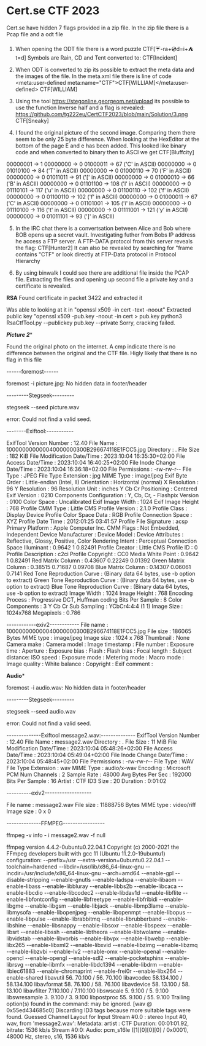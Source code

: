 # Cert.se CTF 2023

Cert.se have hidden 7 flags provided in a zip file. In the zip file there is a Pcap file and a odt file

1. When opening the ODT file there is a word puzzle CTF[☔-ra+💿d=i+⛺t=d]
Symbols are Rain, CD and Tent converted to: 
CTF[Incident]

2. When ODT is converted to zip its possible to extract the meta data and the images of the file. In the meta.xml file there is line of code <meta:user-defined meta:name="CTF">CTF[WILLIAM]</meta:user-defined>
CTF[WILLIAM]

3. Using the tool https://stegonline.georgeom.net/upload its possible to use the function Inverse half and a flag is revealed:
https://github.com/tg222eu/CertCTF2023/blob/main/Solution/3.png
CTF[Sneaky]

4. I found the original picture of the second image. Comparing them there seem to be only 25 byte difference. When looking at the HexEditor at the bottom of the page E and e has been added. This looked like binary code and when converted to binary then to ASCI we get CTF[Bluffcity]

00000001 -> 1
00000000 -> 0
01000011 -> 67 ('C' in ASCII)
00000000 -> 0
01010100 -> 84 ('T' in ASCII)
00000000 -> 0
01000110 -> 70 ('F' in ASCII)
00000000 -> 0
01011011 -> 91 ('[' in ASCII)
00000000 -> 0
01000010 -> 66 ('B' in ASCII)
00000000 -> 0
01101100 -> 108 ('l' in ASCII)
00000000 -> 0
01110101 -> 117 ('u' in ASCII)
00000000 -> 0
01100110 -> 102 ('f' in ASCII)
00000000 -> 0
01100110 -> 102 ('f' in ASCII)
00000000 -> 0
01000011 -> 67 ('C' in ASCII)
00000000 -> 0
01101001 -> 105 ('i' in ASCII)
00000000 -> 0
01110100 -> 116 ('t' in ASCII)
00000000 -> 0
01111001 -> 121 ('y' in ASCII)
00000000 -> 0
01011101 -> 93 (']' in ASCII)

5. In the IRC chat there is a convertsation between Alice and Bob where BOB opens up a secret vault. Investigating futher from Bobs IP address he access a FTP server. A FTP-DATA protocol from this server reveals the flag:
CTF[Hunter2]
It can also be revealed by searching for "frame contains "CTF" or look directly at FTP-Data protocol in Protocol Hierarchy

6. By using binwalk I could see there are additional file inside the PCAP file. Extracting the files and opening up second file a private key and a certificate is revealed. 

******RSA******
Found certificate in packet 3422 and extracted it

Was able to looking at it in "openssl x509 -in cert -text -noout"
Extracted public key "openssl x509 -pub.key -noout -in cert > pub.key
python3 RsaCtfTool.py --publickey pub.key --private
Sorry, cracking failed.

*****Picture 2******

Found the original photo on the internet. A cmp indicate there is no difference between the original and the CTF file. Higly likely that there is no flag in this file

------foremost------

foremost -i picture.jpg: No hidden data in footer/header

---------Stegseek---------

stegseek --seed picture.wav

error: Could not find a valid seed.

--------Exiftool:-----------

ExifTool Version Number         : 12.40
File Name                       : 100000000000040000000300B296674118E1FCC5.jpg
Directory                       : .
File Size                       : 182 KiB
File Modification Date/Time     : 2023:10:04 16:35:30+02:00
File Access Date/Time           : 2023:10:04 16:40:25+02:00
File Inode Change Date/Time     : 2023:10:04 16:36:18+02:00
File Permissions                : -rw-rw-r--
File Type                       : JPEG
File Type Extension             : jpg
MIME Type                       : image/jpeg
Exif Byte Order                 : Little-endian (Intel, II)
Orientation                     : Horizontal (normal)
X Resolution                    : 96
Y Resolution                    : 96
Resolution Unit                 : inches
Y Cb Cr Positioning             : Centered
Exif Version                    : 0210
Components Configuration        : Y, Cb, Cr, -
Flashpix Version                : 0100
Color Space                     : Uncalibrated
Exif Image Width                : 1024
Exif Image Height               : 768
Profile CMM Type                : Little CMS
Profile Version                 : 2.1.0
Profile Class                   : Display Device Profile
Color Space Data                : RGB
Profile Connection Space        : XYZ
Profile Date Time               : 2012:01:25 03:41:57
Profile File Signature          : acsp
Primary Platform                : Apple Computer Inc.
CMM Flags                       : Not Embedded, Independent
Device Manufacturer             :
Device Model                    :
Device Attributes               : Reflective, Glossy, Positive, Color
Rendering Intent                : Perceptual
Connection Space Illuminant     : 0.9642 1 0.82491
Profile Creator                 : Little CMS
Profile ID                      : 0
Profile Description             : c2ci
Profile Copyright               : CC0
Media White Point               : 0.9642 1 0.82491
Red Matrix Column               : 0.43607 0.22249 0.01392
Green Matrix Column             : 0.38515 0.71687 0.09708
Blue Matrix Column              : 0.14307 0.06061 0.7141
Red Tone Reproduction Curve     : (Binary data 64 bytes, use -b option to extract)
Green Tone Reproduction Curve   : (Binary data 64 bytes, use -b option to extract)
Blue Tone Reproduction Curve    : (Binary data 64 bytes, use -b option to extract)
Image Width                     : 1024
Image Height                    : 768
Encoding Process                : Progressive DCT, Huffman coding
Bits Per Sample                 : 8
Color Components                : 3
Y Cb Cr Sub Sampling            : YCbCr4:4:4 (1 1)
Image Size                      : 1024x768
Megapixels                      : 0.786

------------exiv2------------
File name       : 100000000000040000000300B296674118E1FCC5.jpg
File size       : 186065 Bytes
MIME type       : image/jpeg
Image size      : 1024 x 768
Thumbnail       : None
Camera make     :
Camera model    :
Image timestamp :
File number     :
Exposure time   :
Aperture        :
Exposure bias   :
Flash           :
Flash bias      :
Focal length    :
Subject distance:
ISO speed       :
Exposure mode   :
Metering mode   :
Macro mode      :
Image quality   :
White balance   :
Copyright       :
Exif comment    :


****Audio*****

foremost -i audio.wav: No hidden data in footer/header

---------Stegseek---------

stegseek --seed audio.wav

error: Could not find a valid seed.

--------------Exiftool message2.wav:--------------
ExifTool Version Number         : 12.40
File Name                       : message2.wav
Directory                       : .
File Size                       : 11 MiB
File Modification Date/Time     : 2023:10:04 05:48:26+02:00
File Access Date/Time           : 2023:10:04 05:49:04+02:00
File Inode Change Date/Time     : 2023:10:04 05:48:45+02:00
File Permissions                : -rw-rw-r--
File Type                       : WAV
File Type Extension             : wav
MIME Type                       : audio/x-wav
Encoding                        : Microsoft PCM
Num Channels                    : 2
Sample Rate                     : 48000
Avg Bytes Per Sec               : 192000
Bits Per Sample                 : 16
Artist                          : CTF
ID3 Size                        : 20
Duration                        : 0:01:02

----------exiv2-------------------

File name       : message2.wav
File size       : 11888756 Bytes
MIME type       : video/riff
Image size      : 0 x 0

--------------FFMPEG-----------------

ffmpeg -v info - i message2.wav -f null

ffmpeg version 4.4.2-0ubuntu0.22.04.1 Copyright (c) 2000-2021 the FFmpeg developers
  built with gcc 11 (Ubuntu 11.2.0-19ubuntu1)
  configuration: --prefix=/usr --extra-version=0ubuntu0.22.04.1 --toolchain=hardened --libdir=/usr/lib/x86_64-linux-gnu --incdir=/usr/include/x86_64-linux-gnu --arch=amd64 --enable-gpl --disable-stripping --enable-gnutls --enable-ladspa --enable-libaom --enable-libass --enable-libbluray --enable-libbs2b --enable-libcaca --enable-libcdio --enable-libcodec2 --enable-libdav1d --enable-libflite --enable-libfontconfig --enable-libfreetype --enable-libfribidi --enable-libgme --enable-libgsm --enable-libjack --enable-libmp3lame --enable-libmysofa --enable-libopenjpeg --enable-libopenmpt --enable-libopus --enable-libpulse --enable-librabbitmq --enable-librubberband --enable-libshine --enable-libsnappy --enable-libsoxr --enable-libspeex --enable-libsrt --enable-libssh --enable-libtheora --enable-libtwolame --enable-libvidstab --enable-libvorbis --enable-libvpx --enable-libwebp --enable-libx265 --enable-libxml2 --enable-libxvid --enable-libzimg --enable-libzmq --enable-libzvbi --enable-lv2 --enable-omx --enable-openal --enable-opencl --enable-opengl --enable-sdl2 --enable-pocketsphinx --enable-librsvg --enable-libmfx --enable-libdc1394 --enable-libdrm --enable-libiec61883 --enable-chromaprint --enable-frei0r --enable-libx264 --enable-shared
  libavutil      56. 70.100 / 56. 70.100
  libavcodec     58.134.100 / 58.134.100
  libavformat    58. 76.100 / 58. 76.100
  libavdevice    58. 13.100 / 58. 13.100
  libavfilter     7.110.100 /  7.110.100
  libswscale      5.  9.100 /  5.  9.100
  libswresample   3.  9.100 /  3.  9.100
  libpostproc    55.  9.100 / 55.  9.100
Trailing option(s) found in the command: may be ignored.
[wav @ 0x55ed434685c0] Discarding ID3 tags because more suitable tags were found.
Guessed Channel Layout for Input Stream #0.0 : stereo
Input #0, wav, from 'message2.wav':
  Metadata:
    artist          : CTF
  Duration: 00:01:01.92, bitrate: 1536 kb/s
  Stream #0:0: Audio: pcm_s16le ([1][0][0][0] / 0x0001), 48000 Hz, stereo, s16, 1536 kb/s
